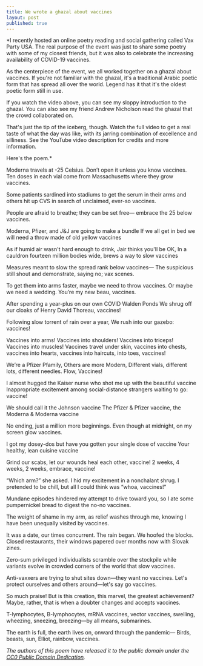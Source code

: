 ```yaml
---
title: We wrote a ghazal about vaccines
layout: post
published: true
---
```


*I recently hosted an online poetry reading and social gathering called Vax Party USA. The real purpose of the event was just to share some poetry with some of my closest friends, but it was also to celebrate the increasing availability of COVID-19 vaccines.

As the centerpiece of the event, we all worked together on a ghazal about vaccines. If you're not familiar with the ghazal, it's a traditional Arabic poetic form that has spread all over the world. Legend has it that it's the oldest poetic form still in use.

If you watch the video above, you can see my sloppy introduction to the ghazal. You can also see my friend Andrew Nicholson read the ghazal that the crowd collaborated on.

That's just the tip of the iceberg, though. Watch the full video to get a real taste of what the day was like, with its jarring combination of excellence and silliness. See the YouTube video description for credits and more information.

Here's the poem.*

Moderna travels at -25 Celsius. Don’t open it unless you know vaccines.<br />
Ten doses in each vial come from Massachusetts where they grow vaccines.

Some patients sardined into stadiums to get the serum in their arms
and others hit up CVS in search of unclaimed, ever-so vaccines.

People are afraid to breathe; they can be set free—
embrace the 25 below vaccines.

Moderna, Pfizer, and J&J are going to make a bundle
If we all get in bed we will need a throw made of old yellow vaccines

As if humid air wasn't hard enough to drink, Jair thinks you'll be OK,
In a cauldron fourteen million bodies wide, brews a way to slow vaccines

Measures meant to slow the spread rank below vaccines—
The suspicious still shout and demonstrate, saying no; vax scenes.

To get them into arms faster, maybe we need to throw vaccines.
Or maybe we need a wedding. You’re my new beau, vaccines.

After spending a year-plus on our own COVID Walden Ponds
We shrug off our cloaks of Henry David Thoreau, vaccines!

Following slow torrent of rain over a year,
We rush into our gazebo: vaccines!

Vaccines into arms! Vaccines into shoulders! Vaccines into triceps! Vaccines into muscles! Vaccines
travel under skin, vaccines into chests, vaccines into hearts, vaccines into haircuts, into toes, vaccines!

We’re a Pfizer Pfamily, Others are more Modern,
Different vials, different lots, different needles. Flow, Vaccines!

I almost hugged the Kaiser nurse who shot me up with the beautiful vaccine
Inappropriate excitement among social-distance strangers waiting to go: vaccine!  

We should call it the Johnson vaccine
The Pfizer & Pfizer vaccine, the Moderna & Moderna vaccine

No ending, just a million more beginnings.
Even though at midnight, on my screen glow vaccines.

I got my dosey-dos but have you gotten your single dose of vaccine
Your healthy, lean cuisine vaccine

Grind our scabs, let our wounds heal each other, vaccine!
2 weeks, 4 weeks, 2 weeks, embrace, vaccine!

“Which arm?” she asked. I hid my excitement in a nonchalant shrug.
I pretended to be chill, but all I could think was “whoa, vaccines!”

Mundane episodes hindered my attempt to drive toward you,
so I ate some pumpernickel bread to digest the no-no vaccines.

The weight of shame in my arm, as relief washes through me,
knowing I have been unequally visited by vaccines.

It was a date, our times concurrent. The rain began. We hoofed the blocks.
Closed restaurants, their windows papered over months now with Slovak zines.

Zero-sum privileged individualists scramble over the stockpile
while variants evolve in crowded corners of the world that slow vaccines.

Anti-vaxxers are trying to shut sites down—they want no vaccines.
Let's protect ourselves and others around—let's say go vaccines.

So much praise! But is this creation, this marvel, the greatest achievement?
Maybe, rather, that is when a doubter changes and accepts vaccines.

T-lymphocytes, B-lymphocytes, mRNA vaccines, vector vaccines,
swelling, wheezing, sneezing, breezing—by all means, submarines.

The earth is full, the earth lives on, onward through the pandemic—
Birds, beasts, sun, Elliot, rainbow, vaccines.

*The authors of this poem have released it to the public domain under the [CC0 Public Domain Dedication](https://creativecommons.org/publicdomain/zero/1.0/).*

